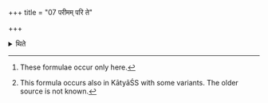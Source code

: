 +++
title = "07 परीमम् परि ते"

+++

<details><summary>थिते</summary>

7. with parīm te brahmaṇe dadāmi...[^2] to each of the latter parts of the formulae, he adds tadrakṣadhvam...[^3]   


[^2]: These formulae occur only here.  

[^3]: This formula occurs also in KātyāŚS with some variants. The older source is not known.  
</details>
